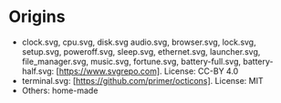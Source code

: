 # Origins

 - clock.svg, cpu.svg, disk.svg audio.svg, browser.svg, lock.svg, setup.svg, poweroff.svg, sleep.svg, ethernet.svg, launcher.svg, file_manager.svg, music.svg, fortune.svg, battery-full.svg, battery-half.svg: [https://www.svgrepo.com]. License: CC-BY 4.0
 - terminal.svg: [https://github.com/primer/octicons]. License: MIT
 - Others: home-made
